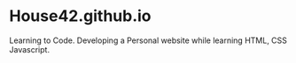 # House42.github.io

Learning to Code. Developing a Personal website while learning HTML, CSS Javascript.
